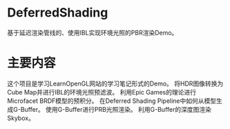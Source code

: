 # DeferredShading
基于延迟渲染管线的、使用IBL实现环境光照的PBR渲染Demo。

# 主要内容
这个项目是学习LearnOpenGL网站的学习笔记形式的Demo。
将HDR图像转换为Cube Map并进行IBL的环境光照预滤波。
利用Epic Games的理论进行Microfacet BRDF模型的预积分。
在Deferred Shading Pipeline中如何从模型生成G-Buffer。
使用G-Buffer进行PRB光照渲染。
利用G-Buffer的深度图渲染Skybox。
